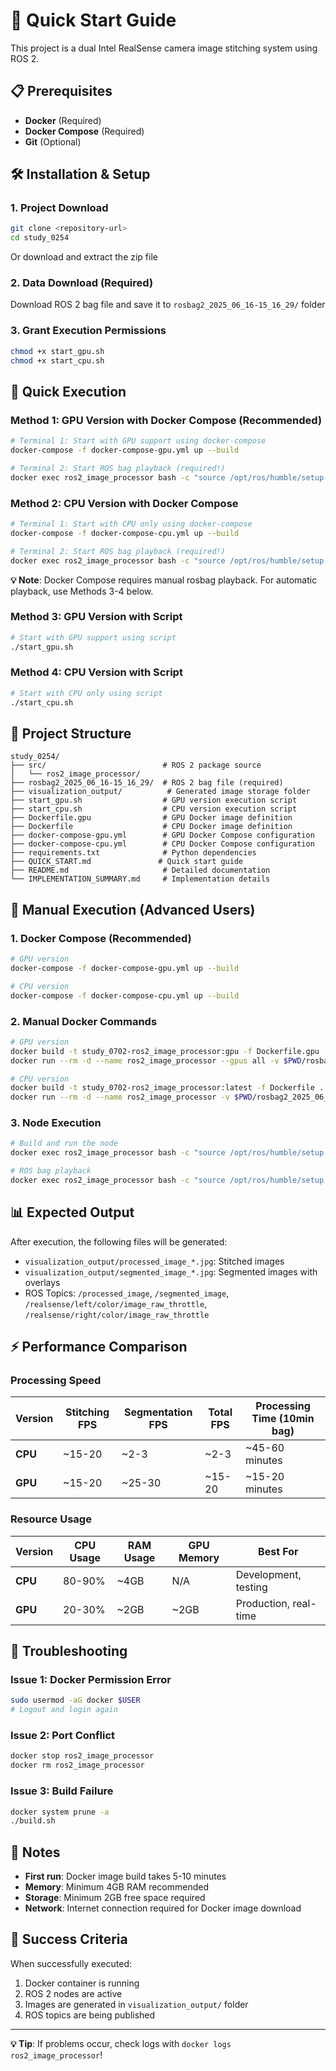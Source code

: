 # 🚀 Quick Start Guide

This project is a dual Intel RealSense camera image stitching system using ROS 2.

## 📋 Prerequisites

- **Docker** (Required)
- **Docker Compose** (Required)
- **Git** (Optional)

## 🛠️ Installation & Setup

### 1. Project Download
```bash
git clone <repository-url>
cd study_0254
```

Or download and extract the zip file

### 2. Data Download (Required)
Download ROS 2 bag file and save it to `rosbag2_2025_06_16-15_16_29/` folder

### 3. Grant Execution Permissions
```bash
chmod +x start_gpu.sh
chmod +x start_cpu.sh
```

## 🎯 Quick Execution

### Method 1: GPU Version with Docker Compose (Recommended)
```bash
# Terminal 1: Start with GPU support using docker-compose
docker-compose -f docker-compose-gpu.yml up --build

# Terminal 2: Start ROS bag playback (required!)
docker exec ros2_image_processor bash -c "source /opt/ros/humble/setup.bash && ros2 bag play /ros2_ws/rosbag2_2025_06_16-15_16_29 --rate 1.0"
```

### Method 2: CPU Version with Docker Compose
```bash
# Terminal 1: Start with CPU only using docker-compose
docker-compose -f docker-compose-cpu.yml up --build

# Terminal 2: Start ROS bag playback (required!)
docker exec ros2_image_processor bash -c "source /opt/ros/humble/setup.bash && ros2 bag play /ros2_ws/rosbag2_2025_06_16-15_16_29 --rate 1.0"
```

**💡 Note**: Docker Compose requires manual rosbag playback. For automatic playback, use Methods 3-4 below.

### Method 3: GPU Version with Script
```bash
# Start with GPU support using script
./start_gpu.sh
```

### Method 4: CPU Version with Script
```bash
# Start with CPU only using script
./start_cpu.sh
```

## 📁 Project Structure

```
study_0254/
├── src/                          # ROS 2 package source
│   └── ros2_image_processor/
├── rosbag2_2025_06_16-15_16_29/  # ROS 2 bag file (required)
├── visualization_output/          # Generated image storage folder
├── start_gpu.sh                  # GPU version execution script
├── start_cpu.sh                  # CPU version execution script
├── Dockerfile.gpu                # GPU Docker image definition
├── Dockerfile                    # CPU Docker image definition
├── docker-compose-gpu.yml        # GPU Docker Compose configuration
├── docker-compose-cpu.yml        # CPU Docker Compose configuration
├── requirements.txt              # Python dependencies
├── QUICK_START.md               # Quick start guide
├── README.md                     # Detailed documentation
└── IMPLEMENTATION_SUMMARY.md     # Implementation details
```

## 🔧 Manual Execution (Advanced Users)

### 1. Docker Compose (Recommended)

```bash
# GPU version
docker-compose -f docker-compose-gpu.yml up --build

# CPU version
docker-compose -f docker-compose-cpu.yml up --build
```

### 2. Manual Docker Commands

```bash
# GPU version
docker build -t study_0702-ros2_image_processor:gpu -f Dockerfile.gpu .
docker run --rm -d --name ros2_image_processor --gpus all -v $PWD/rosbag2_2025_06_16-15_16_29:/ros2_ws/rosbag2_2025_06_16-15_16_29:ro -v $PWD/visualization_output:/ros2_ws/visualization_output:rw study_0702-ros2_image_processor:gpu

# CPU version
docker build -t study_0702-ros2_image_processor:latest -f Dockerfile .
docker run --rm -d --name ros2_image_processor -v $PWD/rosbag2_2025_06_16-15_16_29:/ros2_ws/rosbag2_2025_06_16-15_16_29:ro -v $PWD/visualization_output:/ros2_ws/visualization_output:rw study_0702-ros2_image_processor:latest
```

### 3. Node Execution
```bash
# Build and run the node
docker exec ros2_image_processor bash -c "source /opt/ros/humble/setup.bash && cd /ros2_ws && colcon build --packages-select ros2_image_processor && source install/setup.bash && ros2 run ros2_image_processor image_processor_node"

# ROS bag playback
docker exec ros2_image_processor bash -c "source /opt/ros/humble/setup.bash && ros2 bag play /ros2_ws/rosbag2_2025_06_16-15_16_29 --rate 2.0"
```

## 📊 Expected Output

After execution, the following files will be generated:
- `visualization_output/processed_image_*.jpg`: Stitched images
- `visualization_output/segmented_image_*.jpg`: Segmented images with overlays
- ROS Topics: `/processed_image`, `/segmented_image`, `/realsense/left/color/image_raw_throttle`, `/realsense/right/color/image_raw_throttle`

## ⚡ Performance Comparison

### Processing Speed
| Version | Stitching FPS | Segmentation FPS | Total FPS | Processing Time (10min bag) |
|---------|---------------|------------------|-----------|----------------------------|
| **CPU** | ~15-20 | ~2-3 | ~2-3 | ~45-60 minutes |
| **GPU** | ~15-20 | ~25-30 | ~15-20 | ~15-20 minutes |

### Resource Usage
| Version | CPU Usage | RAM Usage | GPU Memory | Best For |
|---------|-----------|-----------|------------|----------|
| **CPU** | 80-90% | ~4GB | N/A | Development, testing |
| **GPU** | 20-30% | ~2GB | ~2GB | Production, real-time |

## 🐛 Troubleshooting

### Issue 1: Docker Permission Error
```bash
sudo usermod -aG docker $USER
# Logout and login again
```

### Issue 2: Port Conflict
```bash
docker stop ros2_image_processor
docker rm ros2_image_processor
```

### Issue 3: Build Failure
```bash
docker system prune -a
./build.sh
```

## 📝 Notes

- **First run**: Docker image build takes 5-10 minutes
- **Memory**: Minimum 4GB RAM recommended
- **Storage**: Minimum 2GB free space required
- **Network**: Internet connection required for Docker image download

## 🎉 Success Criteria

When successfully executed:
1. Docker container is running
2. ROS 2 nodes are active
3. Images are generated in `visualization_output/` folder
4. ROS topics are being published

---

**💡 Tip**: If problems occur, check logs with `docker logs ros2_image_processor`! 